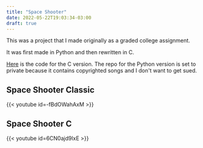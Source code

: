 ```yaml
---
title: "Space Shooter"
date: 2022-05-22T19:03:34-03:00
draft: true
---
```


This was a project that I made originally as a graded college assignment.

It was first made in Python and then rewritten in C.

[Here](https://github.com/marvmelo/space-shooter-c-rewriting) is the code for the C version. The repo for the Python version is set to private because it contains copyrighted songs and I don't want to get sued.

## Space Shooter Classic

{{< youtube id=-fBdOWahAxM >}}

## Space Shooter C

{{< youtube id=6CN0ajd9lxE >}}